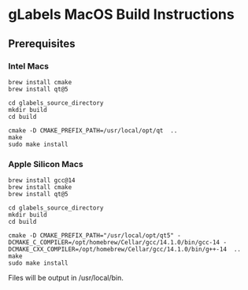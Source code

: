 gLabels MacOS Build Instructions
================================
## Prerequisites

### Intel Macs
```
brew install cmake
brew install qt@5

cd glabels_source_directory
mkdir build
cd build

cmake -D CMAKE_PREFIX_PATH=/usr/local/opt/qt  .. 
make
sudo make install
```

### Apple Silicon Macs
```
brew install gcc@14
brew install cmake
brew install qt@5

cd glabels_source_directory
mkdir build
cd build

cmake -D CMAKE_PREFIX_PATH="/usr/local/opt/qt5" -DCMAKE_C_COMPILER=/opt/homebrew/Cellar/gcc/14.1.0/bin/gcc-14 -DCMAKE_CXX_COMPILER=/opt/homebrew/Cellar/gcc/14.1.0/bin/g++-14  ..
make
sudo make install
```

Files will be output in /usr/local/bin.

